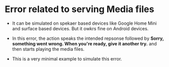 # Error related to serving Media files

* It can be simulated on spekaer based devices like Google Home Mini and surface based devices. But it owkrs fine on Android devices.

* In this error, the action speaks the intended repsonse followed by **Sorry, something went wrong. When you're ready, give it another try.** and then starts playing the media files.

* This is a very minimal example to simulate this error.
